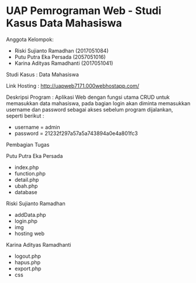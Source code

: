 # UAP Pemrograman Web - Studi Kasus Data Mahasiswa
Anggota Kelompok:
* Riski Sujianto Ramadhan     (2017051084)
* Putu Putra Eka Persada      (2057051016)
* Karina Adityas Ramadhanti   (2017051041)

Studi Kasus : Data Mahasiswa

Link Hosting : http://uapweb7171.000webhostapp.com/

Deskripsi Program : Aplikasi Web dengan fungsi utama CRUD untuk memasukkan data mahasiswa, pada bagian login akan diminta memasukkan username dan password sebagai akses sebelum program dijalankan, seperti berikut :
* username = admin
* password = 
21232f297a57a5a743894a0e4a801fc3

Pembagian Tugas

Putu Putra Eka Persada
* index.php
* function.php
* detail.php
* ubah.php
* database

Riski Sujianto Ramadhan
* addData.php
* login.php
* img
* hosting web

Karina Adityas Ramadhanti
* logout.php
* hapus.php
* export.php
* css

